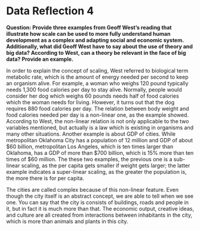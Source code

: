 # Data Reflection 4

__Question: Provide three examples from Geoff West’s reading that illustrate how scale can be used to more fully understand human development as a complex and adapting social and economic system.  Additionally, what did Geoff West have to say about the use of theory and big data?  According to West, can a theory be relevant in the face of big data?  Provide an example.__

In order to explain the concept of scaling, West referred to biological term metabolic rate, which is the amount of energy needed per second to keep an organism alive. For example, a woman who weighs 120 pound typically needs 1,300 food calories per day to stay alive. Normally, people would consider her dog which weighs 60 pounds needs half of food calories which the woman needs for living. However, it turns out that the dog requires 880 food calories per day. The relation between body weight and food calories needed per day is a non-linear one, as the example showed. According to West, the non-linear relation is not only applicable to the two variables mentioned, but actually is a law which is existing in organisms and many other situations. Another example is about GDP of cities. While metropolitan Oklahoma City has a population of 12 million and GDP of about $60 billion, metropolitan Los Angeles, which is ten times larger than Oklahoma, has a GDP of more than $700 billion, which is 15% more than ten times of $60 million. The these two examples, the previous one is a sub-linear scaling, as the per capita gets smaller if weight gets larger; the latter example indicates a super-linear scaling, as the greater the population is, the more there is for per capita.

The cities are called complex because of this non-linear feature. Even though the city itself is an abstract concept, we are able to tell when we see one. You can say that the city is consists of buildings, roads and people in it, but in fact it is much more than that. The economic output, creative ideas, and culture are all created from interactions between inhabitants in the city, which is more than animals and plants in this city.
